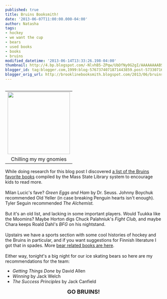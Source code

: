 ```yaml
---
published: true
title: Bruins Booksmith!
date: '2013-06-07T11:00:00.000-04:00'
author: Natasha
tags:
- hockey
- we want the cup
- bears
- used books
- books
- bruins
modified_datetime: '2013-06-14T13:33:26.198-04:00'
thumbnail: http://4.bp.blogspot.com/-NlvhB5-ZPqw/UbDfNy0G2gI/AAAAAAAABSc/PIGOvEaqT68/s72-c/gnome_me.jpg
blogger_id: tag:blogger.com,1999:blog-5767374071871443859.post-5733071666609992392
blogger_orig_url: http://brooklinebooksmith.blogspot.com/2013/06/bruins-booksmith.html
---
```


<table cellpadding="0" cellspacing="0" class="tr-caption-container" style="float: left; margin-right: 1em; text-align: left;"><tbody><tr><td style="text-align: center;"><a href="http://4.bp.blogspot.com/-NlvhB5-ZPqw/UbDfNy0G2gI/AAAAAAAABSc/PIGOvEaqT68/s1600/gnome_me.jpg" imageanchor="1" style="clear: left; margin-bottom: 1em; margin-left: auto; margin-right: auto;"><img border="0" height="200" src="http://4.bp.blogspot.com/-NlvhB5-ZPqw/UbDfNy0G2gI/AAAAAAAABSc/PIGOvEaqT68/s200/gnome_me.jpg" width="200" /></a></td></tr><tr><td class="tr-caption" style="text-align: center;">Chilling my my gnomies</td></tr></tbody></table>While doing research for this blog post I discovered <a href="http://mblc.state.ma.us/static/documents/baf815b43b5c071a4e4a659b51321bb8.pdf">a list of the Bruins favorite books</a> compiled by the Mass State Library system to encourage kids to read more.<br /><br />Milan Lucic's fave? <i>Green Eggs and Ham</i> by Dr. Seuss. Johnny Boychuk recommended Old Yeller (in case breaking Penguin hearts isn't enough). Tyler Seguin recommended <i>The Alchemist.</i><br /><br />But it's an old list, and lacking in some important players. Would Tuukka like the Moomins? Maybe Horton digs Chuck Palahniuk's&nbsp;<i>Fight Club, </i>and maybe Chara keeps Roald Dahl's <i>BFG </i>on his nightstand.<br /><br />Upstairs we have a sports section with some cool histories of hockey and the Bruins in particular, and if you want suggestions for Finnish literature I got that in spades. More <a href="http://brooklinebooksmith.blogspot.com/2012/06/violent-bear-it-away.html">bear related books are here</a>.<br /><br />Either way, tonight's a big night for our ice skating bears so here are my recommendations for the team:<br /><ul><li><i>Getting Things Done</i> by David Allen</li><li><i>Winning </i>by Jack Welch</li><li><i>The Success Principles</i> by Jack Canfield</li></ul><div style="text-align: center;"><b><span style="font-size: large;">GO BRUINS!</span></b></div>